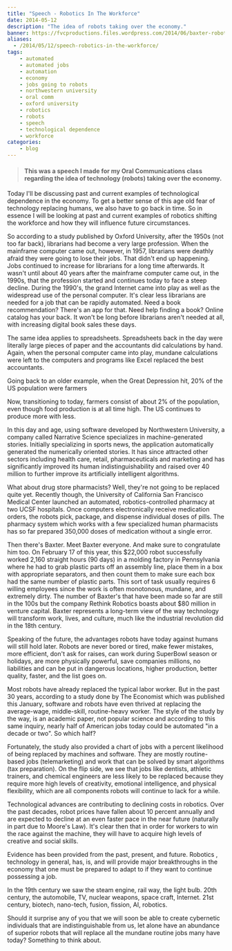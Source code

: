 ```yaml
---
title: "Speech - Robotics In The Workforce"
date: 2014-05-12
description: "The idea of robots taking over the economy."
banner: https://fvcproductions.files.wordpress.com/2014/06/baxter-robot-e1429416178284.jpg?w=1024&h=436&crop=1
aliases:
  - /2014/05/12/speech-robotics-in-the-workforce/
tags:
    - automated
    - automated jobs
    - automation
    - economy
    - jobs going to robots
    - northwestern university
    - oral comm
    - oxford university
    - robotics
    - robots
    - speech
    - technological dependence
    - workforce
categories:
    - blog
---
```


> #### This was a speech I made for my Oral Communications class regarding the idea of technology (robots) taking over the economy.

Today I'll be discussing past and current examples of technological dependence in the economy. To get a better sense of this age old fear of technology replacing humans, we also have to go back in time. So in essence I will be looking at past and current examples of robotics shifting the workforce and how they will influence future circumstances.

So according to a study published by Oxford University, after the 1950s (not too far back), librarians had become a very large profession. When the mainframe computer came out, however, in 1957, librarians were deathly afraid they were going to lose their jobs. That didn't end up happening. Jobs continued to increase for librarians for a long time afterwards. It wasn't until about 40 years after the mainframe computer came out, in the 1990s, that the profession started and continues today to face a steep decline. During the 1990's, the grand Internet came into play as well as the widespread use of the personal computer. It's clear less librarians are needed for a job that can be rapidly automated. Need a book recommendation? There's an app for that. Need help finding a book? Online catalog has your back. It won't be long before librarians aren't needed at all, with increasing digital book sales these days.

The same idea applies to spreadsheets. Spreadsheets back in the day were literally large pieces of paper and the accountants did calculations by hand. Again, when the personal computer came into play, mundane calculations were left to the computers and programs like Excel replaced the best accountants.

Going back to an older example, when the Great Depression hit, 20% of the US population were farmers

Now, transitioning to today, farmers consist of about 2% of the population, even though food production is at all time high. The US continues to produce more with less.

In this day and age, using software developed by Northwestern University, a company called Narrative Science specializes in machine-generated stories. Initially specializing in sports news, the application automatically generated the numerically oriented stories. It has since attracted other sectors including health care, retail, pharmaceuticals and marketing and has significantly improved its human indistinguishability and raised over 40 million to further improve its artificially intelligent algorithms.

What about drug store pharmacists? Well, they're not going to be replaced quite yet. Recently though, the University of California San Francisco Medical Center launched an automated, robotics-controlled pharmacy at two UCSF hospitals. Once computers electronically receive medication orders, the robots pick, package, and dispense individual doses of pills. The pharmacy system which works with a few specialized human pharmacists has so far prepared 350,000 doses of medication without a single error.

Then there's Baxter. Meet Baxter everyone. And make sure to congratulate him too. On February 17 of this year, this \$22,000 robot successfully worked 2,160 straight hours (90 days) in a molding factory in Pennsylvania where he had to grab plastic parts off an assembly line, place them in a box with appropriate separators, and then count them to make sure each box had the same number of plastic parts. This sort of task usually requires 6 willing employees since the work is often monotonous, mundane, and extremely dirty. The number of Baxter's that have been made so far are still in the 100s but the company Rethink Robotics boasts about \$80 million in venture capital. Baxter represents a long-term view of the way technology will transform work, lives, and culture, much like the industrial revolution did in the 18th century.

Speaking of the future, the advantages robots have today against humans will still hold later. Robots are never bored or tired, make fewer mistakes, more efficient, don't ask for raises, can work during SuperBowl season or holidays, are more physically powerful, save companies millions, no liabilities and can be put in dangerous locations, higher production, better quality, faster, and the list goes on.

Most robots have already replaced the typical labor worker. But in the past 30 years, according to a study done by The Economist which was published this January, software and robots have even thrived at replacing the average-wage, middle-skill, routine-heavy worker. The style of the study by the way, is an academic paper, not popular science and according to this same inquiry, nearly half of American jobs today could be automated "in a decade or two". So which half?

Fortunately, the study also provided a chart of jobs with a percent likelihood of being replaced by machines and software. They are mostly routine-based jobs (telemarketing) and work that can be solved by smart algorithms (tax preparation). On the flip side, we see that jobs like dentists, athletic trainers, and chemical engineers are less likely to be replaced because they require more high levels of creativity, emotional intelligence, and physical flexibility, which are all components robots will continue to lack for a while.

Technological advances are contributing to declining costs in robotics. Over the past decades, robot prices have fallen about 10 percent annually and are expected to decline at an even faster pace in the near future (naturally in part due to Moore's Law). It's clear then that in order for workers to win the race against the machine, they will have to acquire high levels of creative and social skills.

Evidence has been provided from the past, present, and future. Robotics , technology in general, has, is, and will provide major breakthroughs in the economy that one must be prepared to adapt to if they want to continue possessing a job.

In the 19th century we saw the steam engine, rail way, the light bulb. 20th century, the automobile, TV, nuclear weapons, space craft, Internet. 21st century, biotech, nano-tech, fusion, fission, AI, robotics.

Should it surprise any of you that we will soon be able to create cybernetic individuals that are indistinguishable from us, let alone have an abundance of superior robots that will replace all the mundane routine jobs many have today? Something to think about.
